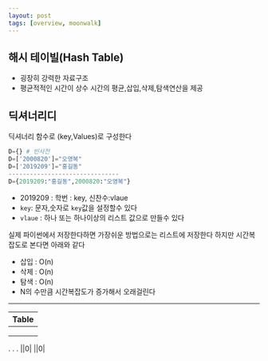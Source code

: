 ```yaml
---
layout: post
tags: [overview, moonwalk]
---
```


## 해시 테이빌(Hash Table)
- 굉장히 강력한 자료구조
- 평균적적인 시간이 상수 시간의 평균,삽입,삭제,탐색연산을 제공
 
## 딕셔너리디
딕셔너리 함수로 (key,Values)로 구성한다
```py
D={} # 빈사전
D=['2000820']="오영복"
D=['2019209']="홍길동"
-------------------------------
D={2019209:"홍길동",2000820:"오영복"}
```
- 2019209 : 학번 : key, 신찬수:vlaue 
- `key`: 문자,숫자로 `key`값을 설정할수 있다
- `vlaue` : 하나 또는 하나이상의 리스트 값으로 만들수 있다

실제 파이썬에서 저장한다하면 가장쉬운 방법으로는 리스트에 저장한다 하지만 시간복잡도로 본다면 아래와 같다
- 삽입 : O(n)
- 삭제 : O(n)
- 탐색 : O(n)
- N의 수만큼 시간복잡도가 증가해서 오래걸린다

--------------        
|   Table     |       
|--------:|          
||0|
||0|
||0|
.
.
.
||0|
||0|
